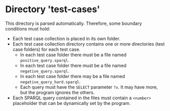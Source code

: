 # Directory 'test-cases'
This directory is parsed automatically. Therefore, some boundary conditions must hold:
- Each test case collection is placed in its own folder.
- Each test case collection directory contains one or more directories (test case folders) for each test case.  
  - In each test case folder there must be a file named `positive_query.sparql`.
  - In each test case folder there must be a file named `negative_query.sparql`.
  - In each test case folder there may be a file named `negative_query_hard.sparql`.
  - Each query must have the `SELECT` parameter `?x`. It may have more, but the program ignores the others.
- Each SPARQL query contained in the files must contain a `<number>` placeholder that can be dynamically set by the 
  program.    
    
